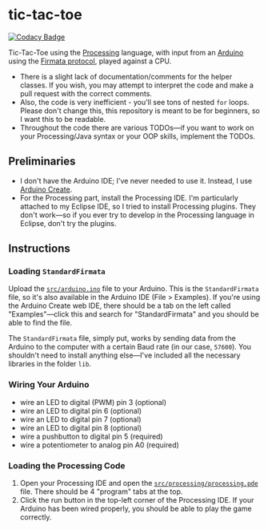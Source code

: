 # tic-tac-toe

[![Codacy Badge](https://api.codacy.com/project/badge/Grade/43be375eddd9441c93cb083f386c8cf8)](https://app.codacy.com/app/sumanthratna/tic-tac-toe?utm_source=github.com&utm_medium=referral&utm_content=sumanthratna/tic-tac-toe&utm_campaign=Badge_Grade_Dashboard)

Tic-Tac-Toe using the [Processing](https://processing.org/) language, with input from an [Arduino](https://www.arduino.cc/) using the [Firmata protocol](https://github.com/firmata/protocol), played against a CPU.

-   There is a slight lack of documentation/comments for the helper classes. If you wish, you may attempt to interpret the code and make a pull request with the correct comments.
-   Also, the code is very inefficient - you'll see tons of nested `for` loops. Please don't change this, this repository is meant to be for beginners, so I want this to be readable.
-   Throughout the code there are various TODOs—if you want to work on your Processing/Java syntax or your OOP skills, implement the TODOs.

## Preliminaries

-   I don't have the Arduino IDE; I've never needed to use it. Instead, I use [Arduino Create](https://create.arduino.cc/).
-   For the Processing part, install the Processing IDE. I'm particularly attached to my Eclipse IDE, so I tried to install Processing plugins. They don't work—so if you ever try to develop in the Processing language in Eclipse, don't try the plugins.

## Instructions

### Loading `StandardFirmata`

Upload the [`src/arduino.ino`](./src/arduino.ino) file to your Arduino. This is the `StandardFirmata` file, so it's also available in the Arduino IDE (File > Examples). If you're using the Arduino Create web IDE, there should be a tab on the left called "Examples"—click this and search for "StandardFirmata" and you should be able to find the file.

The `StandardFirmata` file, simply put, works by sending data from the Arduino to the computer with a certain Baud rate (in our case, `57600`). You shouldn't need to install anything else—I've included all the necessary libraries in the folder `lib`.

### Wiring Your Arduino

-   wire an LED to digital (PWM) pin 3 (optional)
-   wire an LED to digital pin 6 (optional)
-   wire an LED to digital pin 7 (optional)
-   wire an LED to digital pin 8 (optional)
-   wire a pushbutton to digital pin 5 (required)
-   wire a potentiometer to analog pin A0 (required)

### Loading the Processing Code

1.  Open your Processing IDE and open the [`src/processing/processing.pde`](./src/processing/processing.pde) file. There should be 4 "program" tabs at the top.
2.  Click the run button in the top-left corner of the Processing IDE. If your Arduino has been wired properly, you should be able to play the game correctly.
